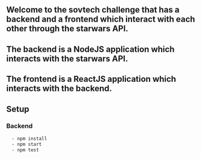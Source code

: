 ## Welcome to the sovtech challenge that has  a backend and a frontend which interact with each other through the starwars API.


## The backend is a NodeJS application which interacts with the starwars API.
## The frontend is a ReactJS application which interacts with the backend.

## Setup

### Backend

```bash
  - npm install
  - npm start
  - npm test
```